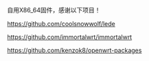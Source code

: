 自用X86_64固件，感谢以下项目！

https://github.com/coolsnowwolf/lede

https://github.com/immortalwrt/immortalwrt

https://github.com/kenzok8/openwrt-packages
